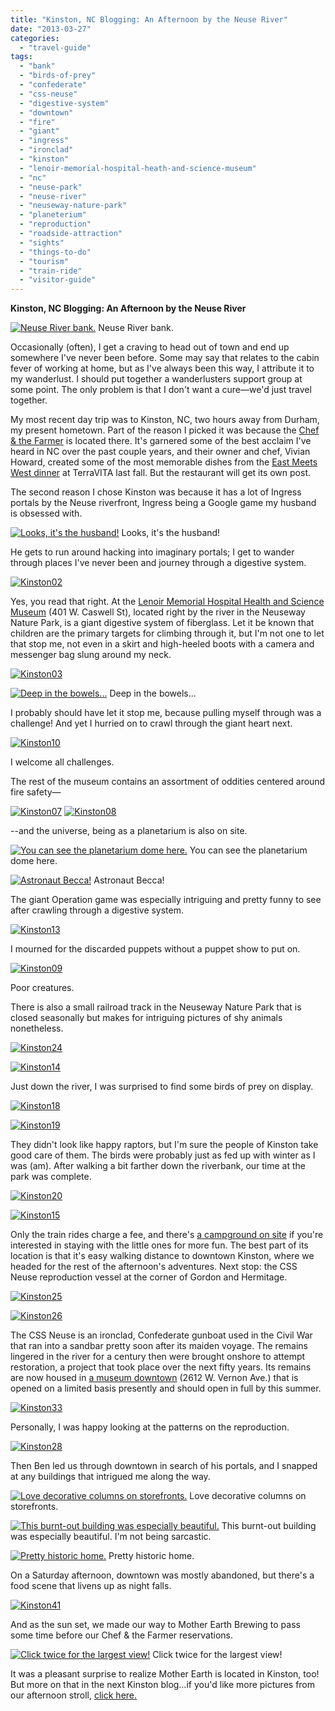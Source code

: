 ```yaml
---
title: "Kinston, NC Blogging: An Afternoon by the Neuse River"
date: "2013-03-27"
categories:
  - "travel-guide"
tags:
  - "bank"
  - "birds-of-prey"
  - "confederate"
  - "css-neuse"
  - "digestive-system"
  - "downtown"
  - "fire"
  - "giant"
  - "ingress"
  - "ironclad"
  - "kinston"
  - "lenoir-memorial-hospital-heath-and-science-museum"
  - "nc"
  - "neuse-park"
  - "neuse-river"
  - "neuseway-nature-park"
  - "planeterium"
  - "reproduction"
  - "roadside-attraction"
  - "sights"
  - "things-to-do"
  - "tourism"
  - "train-ride"
  - "visitor-guide"
---
```


**Kinston, NC Blogging: An Afternoon by the Neuse River**




<div class="caption">

[![Neuse River bank.](http://s3.amazonaws.com/thegourmez-wpmedia/2013/03/Kinston30.jpg)](http://www.rebeccagomezfarrell.com/2013/03/kinston-nc-blogging-an-afternoon-by-the-neuse-river/kinston30/) Neuse River bank.</div>


Occasionally (often), I get a craving to head out of town and end up somewhere I've never been before. Some may say that relates to the cabin fever of working at home, but as I've always been this way, I attribute it to my wanderlust. I should put together a wanderlusters support group at some point. The only problem is that I don't want a cure—we'd just travel together.

My most recent day trip was to Kinston, NC, two hours away from Durham, my present hometown. Part of the reason I picked it was because the [Chef & the Farmer](http://chefandthefarmer.com/) is located there. It's garnered some of the best acclaim I've heard in NC over the past couple years, and their owner and chef, Vivian Howard, created some of the most memorable dishes from the [East Meets West dinner](http://www.rebeccagomezfarrell.com/2012/12/the-carolina-table-east-meets-west-dinner/) at TerraVITA last fall. But the restaurant will get its own post.

The second reason I chose Kinston was because it has a lot of Ingress portals by the Neuse riverfront, Ingress being a Google game my husband is obsessed with.




<div class="caption">

[![Looks, it's the husband!](http://s3.amazonaws.com/thegourmez-wpmedia/2013/03/Kinston22.jpg)](http://www.rebeccagomezfarrell.com/2013/03/kinston-nc-blogging-an-afternoon-by-the-neuse-river/kinston22/) Looks, it's the husband!</div>


He gets to run around hacking into imaginary portals; I get to wander through places I've never been and journey through a digestive system.

[![Kinston02](http://s3.amazonaws.com/thegourmez-wpmedia/2013/03/Kinston02.jpg)](http://www.rebeccagomezfarrell.com/2013/03/kinston-nc-blogging-an-afternoon-by-the-neuse-river/kinston02/)

Yes, you read that right. At the [Lenoir Memorial Hospital Health and Science Museum](http://www.neusewaypark.com/museum.html) (401 W. Caswell St), located right by the river in the Neuseway Nature Park, is a giant digestive system of fiberglass. Let it be known that children are the primary targets for climbing through it, but I'm not one to let that stop me, not even in a skirt and high-heeled boots with a camera and messenger bag slung around my neck.

[![Kinston03](http://s3.amazonaws.com/thegourmez-wpmedia/2013/03/Kinston03.jpg)](http://www.rebeccagomezfarrell.com/2013/03/kinston-nc-blogging-an-afternoon-by-the-neuse-river/kinston03/)




<div class="caption">

[![Deep in the bowels...](http://s3.amazonaws.com/thegourmez-wpmedia/2013/03/Kinston04.jpg)](http://www.rebeccagomezfarrell.com/2013/03/kinston-nc-blogging-an-afternoon-by-the-neuse-river/kinston04/) Deep in the bowels...</div>


I probably should have let it stop me, because pulling myself through was a challenge! And yet I hurried on to crawl through the giant heart next.

[![Kinston10](http://s3.amazonaws.com/thegourmez-wpmedia/2013/03/Kinston10.jpg)](http://www.rebeccagomezfarrell.com/2013/03/kinston-nc-blogging-an-afternoon-by-the-neuse-river/kinston10/)

I welcome all challenges.

The rest of the museum contains an assortment of oddities centered around fire safety—

[![Kinston07](http://s3.amazonaws.com/thegourmez-wpmedia/2013/03/Kinston07.jpg)](http://www.rebeccagomezfarrell.com/2013/03/kinston-nc-blogging-an-afternoon-by-the-neuse-river/kinston07/) [![Kinston08](http://s3.amazonaws.com/thegourmez-wpmedia/2013/03/Kinston08.jpg)](http://www.rebeccagomezfarrell.com/2013/03/kinston-nc-blogging-an-afternoon-by-the-neuse-river/kinston08/)

\--and the universe, being as a planetarium is also on site.




<div class="caption">

[![You can see the planetarium dome here.](http://s3.amazonaws.com/thegourmez-wpmedia/2013/03/Kinston23.jpg)](http://www.rebeccagomezfarrell.com/2013/03/kinston-nc-blogging-an-afternoon-by-the-neuse-river/kinston23/) You can see the planetarium dome here.</div>





<div class="caption">

[![Astronaut Becca!](http://s3.amazonaws.com/thegourmez-wpmedia/2013/03/Kinston12.jpg)](http://www.rebeccagomezfarrell.com/2013/03/kinston-nc-blogging-an-afternoon-by-the-neuse-river/kinston12/) Astronaut Becca!</div>


The giant Operation game was especially intriguing and pretty funny to see after crawling through a digestive system.

[![Kinston13](http://s3.amazonaws.com/thegourmez-wpmedia/2013/03/Kinston13.jpg)](http://www.rebeccagomezfarrell.com/2013/03/kinston-nc-blogging-an-afternoon-by-the-neuse-river/kinston13/)

I mourned for the discarded puppets without a puppet show to put on.

[![Kinston09](http://s3.amazonaws.com/thegourmez-wpmedia/2013/03/Kinston09.jpg)](http://www.rebeccagomezfarrell.com/2013/03/kinston-nc-blogging-an-afternoon-by-the-neuse-river/kinston09/)

Poor creatures.

There is also a small railroad track in the Neuseway Nature Park that is closed seasonally but makes for intriguing pictures of shy animals nonetheless.

[![Kinston24](http://s3.amazonaws.com/thegourmez-wpmedia/2013/03/Kinston24.jpg)](http://www.rebeccagomezfarrell.com/2013/03/kinston-nc-blogging-an-afternoon-by-the-neuse-river/kinston24/)

[![Kinston14](http://s3.amazonaws.com/thegourmez-wpmedia/2013/03/Kinston14.jpg)](http://www.rebeccagomezfarrell.com/2013/03/kinston-nc-blogging-an-afternoon-by-the-neuse-river/kinston14/)

Just down the river, I was surprised to find some birds of prey on display.

[![Kinston18](http://s3.amazonaws.com/thegourmez-wpmedia/2013/03/Kinston18.jpg)](http://www.rebeccagomezfarrell.com/2013/03/kinston-nc-blogging-an-afternoon-by-the-neuse-river/kinston18/)

[![Kinston19](http://s3.amazonaws.com/thegourmez-wpmedia/2013/03/Kinston19.jpg)](http://www.rebeccagomezfarrell.com/2013/03/kinston-nc-blogging-an-afternoon-by-the-neuse-river/kinston19/)

They didn't look like happy raptors, but I'm sure the people of Kinston take good care of them. The birds were probably just as fed up with winter as I was (am). After walking a bit farther down the riverbank, our time at the park was complete.

[![Kinston20](http://s3.amazonaws.com/thegourmez-wpmedia/2013/03/Kinston20.jpg)](http://www.rebeccagomezfarrell.com/2013/03/kinston-nc-blogging-an-afternoon-by-the-neuse-river/kinston20/)

[![Kinston15](http://s3.amazonaws.com/thegourmez-wpmedia/2013/03/Kinston15.jpg)](http://www.rebeccagomezfarrell.com/2013/03/kinston-nc-blogging-an-afternoon-by-the-neuse-river/kinston15/)

Only the train rides charge a fee, and there's [a campground on site](http://www.neusewaypark.com/) if you're interested in staying with the little ones for more fun. The best part of its location is that it's easy walking distance to downtown Kinston, where we headed for the rest of the afternoon's adventures. Next stop: the CSS Neuse reproduction vessel at the corner of Gordon and Hermitage.

[![Kinston25](http://s3.amazonaws.com/thegourmez-wpmedia/2013/03/Kinston25.jpg)](http://www.rebeccagomezfarrell.com/2013/03/kinston-nc-blogging-an-afternoon-by-the-neuse-river/kinston25/)

[![Kinston26](http://s3.amazonaws.com/thegourmez-wpmedia/2013/03/Kinston26.jpg)](http://www.rebeccagomezfarrell.com/2013/03/kinston-nc-blogging-an-afternoon-by-the-neuse-river/kinston26/)

The CSS Neuse is an ironclad, Confederate gunboat used in the Civil War that ran into a sandbar pretty soon after its maiden voyage. The remains lingered in the river for a century then were brought onshore to attempt restoration, a project that took place over the next fifty years. Its remains are now housed in [a museum downtown](http://www.nchistoricsites.org/neuse/neuse.htm) (2612 W. Vernon Ave.) that is opened on a limited basis presently and should open in full by this summer.

[![Kinston33](http://s3.amazonaws.com/thegourmez-wpmedia/2013/03/Kinston33.jpg)](http://www.rebeccagomezfarrell.com/2013/03/kinston-nc-blogging-an-afternoon-by-the-neuse-river/kinston33/)

Personally, I was happy looking at the patterns on the reproduction.

[![Kinston28](http://s3.amazonaws.com/thegourmez-wpmedia/2013/03/Kinston28.jpg)](http://www.rebeccagomezfarrell.com/2013/03/kinston-nc-blogging-an-afternoon-by-the-neuse-river/kinston28/)

Then Ben led us through downtown in search of his portals, and I snapped at any buildings that intrigued me along the way.




<div class="caption">

[![Love decorative columns on storefronts.](http://s3.amazonaws.com/thegourmez-wpmedia/2013/03/Kinston32.jpg)](http://www.rebeccagomezfarrell.com/2013/03/kinston-nc-blogging-an-afternoon-by-the-neuse-river/kinston32/) Love decorative columns on storefronts.</div>





<div class="caption">

[![This burnt-out building was especially beautiful.](http://s3.amazonaws.com/thegourmez-wpmedia/2013/03/Kinston38.jpg)](http://www.rebeccagomezfarrell.com/2013/03/kinston-nc-blogging-an-afternoon-by-the-neuse-river/kinston38/) This burnt-out building was especially beautiful. I'm not being sarcastic.</div>





<div class="caption">

[![ Pretty historic home.](http://s3.amazonaws.com/thegourmez-wpmedia/2013/03/Kinston34.jpg)](http://www.rebeccagomezfarrell.com/2013/03/kinston-nc-blogging-an-afternoon-by-the-neuse-river/kinston34/) Pretty historic home.</div>


On a Saturday afternoon, downtown was mostly abandoned, but there's a food scene that livens up as night falls.

[![Kinston41](http://s3.amazonaws.com/thegourmez-wpmedia/2013/03/Kinston41.jpg)](http://www.rebeccagomezfarrell.com/2013/03/kinston-nc-blogging-an-afternoon-by-the-neuse-river/kinston41/)

And as the sun set, we made our way to Mother Earth Brewing to pass some time before our Chef & the Farmer reservations.




<div class="caption">

[![Click twice for the largest view!](http://s3.amazonaws.com/thegourmez-wpmedia/2013/03/Mother-Earth-Brewing-01-1024x270.jpg)](http://www.rebeccagomezfarrell.com/2013/03/kinston-nc-blogging-an-afternoon-by-the-neuse-river/mother-earth-brewing-01/) Click twice for the largest view!</div>


It was a pleasant surprise to realize Mother Earth is located in Kinston, too! But more on that in the next Kinston blog…if you'd like more pictures from our afternoon stroll, [click here.](https://www.facebook.com/media/set/?set=a.10151360033944607.1073741826.567409606&type=1&l=d5b20f9adc "Kinston NC Photos on Facebook")
